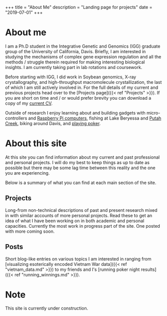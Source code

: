 +++
title = "About Me"
description = "Landing page for projects"
date = "2019-07-01"
+++

# About me

I am a Ph.D student in the Integrative Genetic and Genomics (IGG) graduate group of
the University of California, Davis. Briefly, I am interested in studying
the mechanisms of complex gene expression regulation and all the methods 
/ struggle therein required for making interesting biological insights. 
I am currently taking part in lab rotations and coursework.

Before starting with IGG, I did work in Soybean genomics, X-ray crystallography,
and high-throughput macromolecule crystallization, the last of which I am still actively
involved in. For the full details of my current and previous projects head over
to the [Projects page]({{< ref "Projects" >}}). If you are short on time 
and / or would prefer brevity you can download a copy of my 
[current CV](/cv/holleman_cv.pdf).

Outside of research I enjoy learning about and building gadgets with micro-controllers
and [Raspberry Pi computers](https://github.com/EthanHolleman/fridge_master_2000), 
fishing at Lake Beryessa and [Putah Creek](/posts/putah_fishing/), biking
around Davis, and 
[playing poker](https://cs.stanford.edu/people/eroberts/courses/soco/projects/1998-99/game-theory/neumann.html).

# About this site

At this site you can find information about my current and past professional and
personal projects. I will do my best to keep things as up to date as possible but there
may be some lag time between this reality and the one you are experiencing. 

Below is a summary of what you can find at each main section of the site.

## Projects

Long-from non-technical descriptions of past and present research mixed in with
similar accounts of more personal projects. Read these to get an idea of what
I have been working on in both academic and personal capacities. Currently the most
work in progress part of the site. One posted with more coming soon.

## Posts

Short blog-like entries on various topics I am interested in ranging from
[visualizing esoterically encoded Vietnam War data]({{< ref "vietnam_data.md" >}})
to my friends and I's [running poker night results]({{< ref "running_winnings.md" >}}).

# Note

This site is currently under construction.





